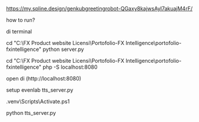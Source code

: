 https://my.spline.design/genkubgreetingrobot-QGaxy8kajwsAyI7akuajM4rF/

how to run?

di terminal 

cd "C:\FX Product website Licensi\Portofolio-FX Intelligence\portofolio-fxintelligence"
python server.py

cd "C:\FX Product website Licensi\Portofolio-FX Intelligence\portofolio-fxintelligence"
php -S localhost:8080

open di 
(http://localhost:8080)

setup evenlab tts_server.py

.venv\Scripts\Activate.ps1

python tts_server.py